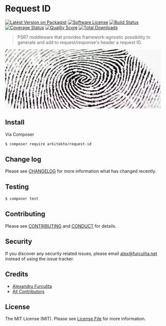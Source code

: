 # Request ID 

[![Latest Version on Packagist][ico-version]][link-packagist]
[![Software License][ico-license]](LICENSE.md)
[![Build Status][ico-travis]][link-travis]
[![Coverage Status][ico-scrutinizer]][link-scrutinizer]
[![Quality Score][ico-code-quality]][link-code-quality]
[![Total Downloads][ico-downloads]][link-downloads]

 > PSR7 middleware that provides framework-agnostic possibility to generate and add to request/response's header a request ID.
  
[![Emblem](docs/emblem.jpg)](https://github.com/arkitekto/request-id)

## Install

Via Composer

```bash
$ composer require arkitekto/request-id
```

## Change log

Please see [CHANGELOG](CHANGELOG.md) for more information what has changed recently.

## Testing

``` bash
$ composer test
```

## Contributing

Please see [CONTRIBUTING](CONTRIBUTING.md) and [CONDUCT](CONDUCT.md) for details.

## Security

If you discover any security related issues, please email alex@furculita.net instead of using the issue tracker.

## Credits

- [Alexandru Furculita][link-author]
- [All Contributors][link-contributors]

## License

The MIT License (MIT). Please see [License File](LICENSE.md) for more information.

[ico-version]: https://img.shields.io/packagist/v/arkitekto/request-id.svg?style=flat-square
[ico-license]: https://img.shields.io/badge/license-MIT-brightgreen.svg?style=flat-square
[ico-travis]: https://img.shields.io/travis/arkitekto/request-id/master.svg?style=flat-square
[ico-scrutinizer]: https://img.shields.io/scrutinizer/coverage/g/arkitekto/request-id.svg?style=flat-square
[ico-code-quality]: https://img.shields.io/scrutinizer/g/arkitekto/request-id.svg?style=flat-square
[ico-downloads]: https://img.shields.io/packagist/dt/arkitekto/request-id.svg?style=flat-square

[link-packagist]: https://packagist.org/packages/arkitekto/request-id
[link-travis]: https://travis-ci.org/arkitekto/request-id
[link-scrutinizer]: https://scrutinizer-ci.com/g/arkitekto/request-id/code-structure
[link-code-quality]: https://scrutinizer-ci.com/g/arkitekto/request-id
[link-downloads]: https://packagist.org/packages/arkitekto/request-id
[link-author]: https://github.com/afurculita
[link-contributors]: ../../contributors
